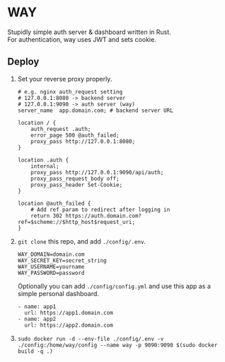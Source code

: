 # WAY

Stupidly simple auth server & dashboard written in Rust.\
For authentication, way uses JWT and sets cookie.

## Deploy

1. Set your reverse proxy properly.
   ```
   # e.g. nginx auth_request setting
   # 127.0.0.1:8080 -> backend server
   # 127.0.0.1:9090 -> auth server (way)
   server_name  app.domain.com; # backend server URL

   location / {
       auth_request .auth;
       error_page 500 @auth_failed;
       proxy_pass http://127.0.0.1:8080;
   }

   location .auth {
       internal;
       proxy_pass http://127.0.0.1:9090/api/auth;
       proxy_pass_request_body off;
       proxy_pass_header Set-Cookie;
   }

   location @auth_failed {
       # Add ref param to redirect after logging in
       return 302 https://auth.domain.com?ref=$scheme://$http_host$request_uri;
   }
   ```

2. `git clone` this repo, and add `./config/.env`.
   ```
   WAY_DOMAIN=domain.com
   WAY_SECRET_KEY=secret_string
   WAY_USERNAME=yourname
   WAY_PASSWORD=password
   ```
   Optionally you can add `./config/config.yml` and use this app as a simple personal dashboard.
   ```
   - name: app1
     url: https://app1.domain.com
   - name: app2
     url: https://app2.domain.com
   ```


3. `sudo docker run -d --env-file ./config/.env -v ./config:/home/way/config --name way -p 9090:9090 $(sudo docker build -q .)`
